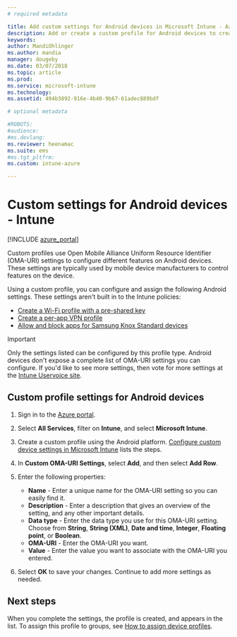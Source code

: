 ```yaml
---
# required metadata

title: Add custom settings for Android devices in Microsoft Intune - Azure | Microsoft Docs
description: Add or create a custom profile for Android devices to create a WiFi profile with a pre-shared key, create a per-app VPN profile, or allow/block apps for Samsung Knox Standard devices in Microsoft Intune
keywords:
author: MandiOhlinger
ms.author: mandia
manager: dougeby
ms.date: 03/07/2018
ms.topic: article
ms.prod:
ms.service: microsoft-intune
ms.technology:
ms.assetid: 494b3892-916e-4b40-9b67-61adec889bdf

# optional metadata

#ROBOTS:
#audience:
#ms.devlang:
ms.reviewer: heenamac
ms.suite: ems
#ms.tgt_pltfrm:
ms.custom: intune-azure

---
```


# Custom settings for Android devices - Intune

[!INCLUDE [azure_portal](./includes/azure_portal.md)]

Custom profiles use Open Mobile Alliance Uniform Resource Identifier (OMA-URI) settings to configure different features on Android devices. These settings are typically used by mobile device manufacturers to control features on the device.

Using a custom profile, you can configure and assign the following Android settings. These settings aren't built in to the Intune policies:

- [Create a Wi-Fi profile with a pre-shared key](/intune/wi-fi-profile-shared-key)
- [Create a per-app VPN profile](/intune/android-pulse-secure-per-app-vpn)
- [Allow and block apps for Samsung Knox Standard devices](/intune/samsung-knox-apps-allow-block)

>[!IMPORTANT]
> Only the settings listed can be configured by this profile type. Android devices don't expose a complete list of OMA-URI settings you can configure. If you'd like to see more settings, then vote for more settings at the [Intune Uservoice site](https://microsoftintune.uservoice.com/forums/291681-ideas).

## Custom profile settings for Android devices

1. Sign in to the [Azure portal](https://portal.azure.com). 
2. Select **All Services**, filter on **Intune**, and select **Microsoft Intune**.
3. Create a custom profile using the Android platform. [Configure custom device settings in Microsoft Intune](custom-settings-configure.md) lists the steps.
4. In **Custom OMA-URI Settings**, select **Add**, and then select **Add Row**.
5. Enter the following properties:

   - **Name** - Enter a unique name for the OMA-URI setting so you can easily find it.
   - **Description** - Enter a description that gives an overview of the setting, and any other important details.
   - **Data type** - Enter the data type you use for this OMA-URI setting. Choose from **String**, **String (XML)**, **Date and time**, **Integer**, **Floating point**, or **Boolean**.
   - **OMA-URI** - Enter the OMA-URI you want.
   - **Value** - Enter the value you want to associate with the OMA-URI you entered.

6. Select **OK** to save your changes. Continue to add more settings as needed.

## Next steps

When you complete the settings, the profile is created, and appears in the list. To assign this profile to groups, see [How to assign device profiles](device-profile-assign.md).
